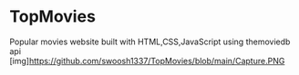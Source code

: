 # TopMovies
Popular movies website built with HTML,CSS,JavaScript using themoviedb api
[img]https://github.com/swoosh1337/TopMovies/blob/main/Capture.PNG
